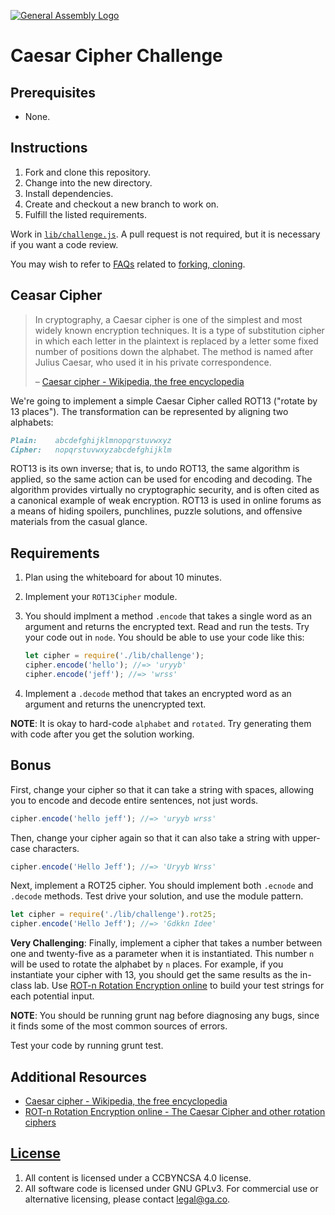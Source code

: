 [![General Assembly Logo](https://camo.githubusercontent.com/1a91b05b8f4d44b5bbfb83abac2b0996d8e26c92/687474703a2f2f692e696d6775722e636f6d2f6b6538555354712e706e67)](https://generalassemb.ly/education/web-development-immersive)

# Caesar Cipher Challenge

## Prerequisites

-   None.

## Instructions

1.  Fork and clone this repository.
1.  Change into the new directory.
1.  Install dependencies.
1.  Create and checkout a new branch to work on.
1.  Fulfill the listed requirements.

Work in [`lib/challenge.js`](lib/challenge.js). A pull request is not required,
but it is necessary if you want a code review.

You may wish to refer to [FAQs](https://github.com/ga-wdi-boston/meta/wiki/)
related to [forking,
cloning](https://github.com/ga-wdi-boston/meta/wiki/ForkAndClone).

## Ceasar Cipher

> In cryptography, a Caesar cipher is one of the simplest and most widely known
> encryption techniques. It is a type of substitution cipher in which each
> letter in the plaintext is replaced by a letter some fixed number of positions
> down the alphabet. The method is named after Julius Caesar, who used it in his
> private correspondence.
>
> – [Caesar cipher - Wikipedia, the free encyclopedia](http://en.wikipedia.org/wiki/Caesar_cipher)

We're going to implement a simple Caesar Cipher called ROT13 ("rotate by 13
places"). The transformation can be represented by aligning two alphabets:

```md
Plain:    abcdefghijklmnopqrstuvwxyz
Cipher:   nopqrstuvwxyzabcdefghijklm
```

ROT13 is its own inverse; that is, to undo ROT13, the same algorithm is applied,
so the same action can be used for encoding and decoding. The algorithm provides
virtually no cryptographic security, and is often cited as a canonical example
of weak encryption. ROT13 is used in online forums as a means of hiding
spoilers, punchlines, puzzle solutions, and offensive materials from the casual
glance.

## Requirements

1.  Plan using the whiteboard for about 10 minutes.
1.  Implement your `ROT13Cipher` module.
1.  You should implment a method `.encode` that takes a single word as an
    argument and returns the encrypted text. Read and run the tests. Try your
    code out in `node`. You should be able to use your code like this:

    ```js
    let cipher = require('./lib/challenge');
    cipher.encode('hello'); //=> 'uryyb'
    cipher.encode('jeff'); //=> 'wrss'
    ```

1.  Implement a `.decode` method that takes an encrypted word as an argument and
    returns the unencrypted text.

**NOTE**: It is okay to hard-code `alphabet` and `rotated`. Try generating them
with code after you get the solution working.

## Bonus

First, change your cipher so that it can take a string with spaces, allowing you
to encode and decode entire sentences, not just words.

```js
cipher.encode('hello jeff'); //=> 'uryyb wrss'
```

Then, change your cipher again so that it can also take a string with upper-case
characters.

```js
cipher.encode('Hello Jeff'); //=> 'Uryyb Wrss'
```

Next, implement a ROT25 cipher. You should implement both `.ecnode` and
`.decode` methods. Test drive your solution, and use the module pattern.

```js
let cipher = require('./lib/challenge').rot25;
cipher.encode('Hello Jeff'); //=> 'Gdkkn Idee'
```

**Very Challenging**: Finally, implement a cipher that takes a number between
one and twenty-five as a parameter when it is instantiated. This number `n`
will be used to rotate the alphabet by `n` places. For example, if you
instantiate your cipher with 13, you should get the same results as the
in-class lab. Use [ROT-n Rotation Encryption online](http://www.rot-n.com/) to
build your test strings for each potential input.

**NOTE**: You should be running grunt nag before diagnosing any bugs, since it finds some of the most common sources of errors.

Test your code by running grunt test.

## Additional Resources

-   [Caesar cipher - Wikipedia, the free encyclopedia](http://en.wikipedia.org/wiki/Caesar_cipher)
-   [ROT-n Rotation Encryption online - The Caesar Cipher and other rotation ciphers](http://www.rot-n.com/)

## [License](LICENSE)

1.  All content is licensed under a CC­BY­NC­SA 4.0 license.
1.  All software code is licensed under GNU GPLv3. For commercial use or
    alternative licensing, please contact legal@ga.co.

